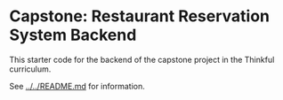 # Capstone: Restaurant Reservation System Backend

This starter code for the backend of the capstone project in the Thinkful curriculum.

See [../../README.md](../../README.md) for information.
